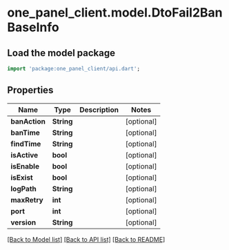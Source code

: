 # one_panel_client.model.DtoFail2BanBaseInfo

## Load the model package
```dart
import 'package:one_panel_client/api.dart';
```

## Properties
Name | Type | Description | Notes
------------ | ------------- | ------------- | -------------
**banAction** | **String** |  | [optional] 
**banTime** | **String** |  | [optional] 
**findTime** | **String** |  | [optional] 
**isActive** | **bool** |  | [optional] 
**isEnable** | **bool** |  | [optional] 
**isExist** | **bool** |  | [optional] 
**logPath** | **String** |  | [optional] 
**maxRetry** | **int** |  | [optional] 
**port** | **int** |  | [optional] 
**version** | **String** |  | [optional] 

[[Back to Model list]](../README.md#documentation-for-models) [[Back to API list]](../README.md#documentation-for-api-endpoints) [[Back to README]](../README.md)


